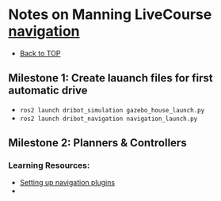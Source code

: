 # Notes on Manning LiveCourse [navigation](https://liveproject.manning.com/project/859/559/navigation?)

* [Back to TOP](https://github.com/dblanding/ROS2_live_course)

## Milestone 1: Create lauanch files for first automatic drive
* `ros2 launch dribot_simulation gazebo_house_launch.py`
* `ros2 launch dribot_navigation navigation_launch.py`

## Milestone 2: Planners & Controllers
### Learning Resources:
* [Setting up navigation plugins](https://navigation.ros.org/setup_guides/algorithm/select_algorithm.html)
* 
